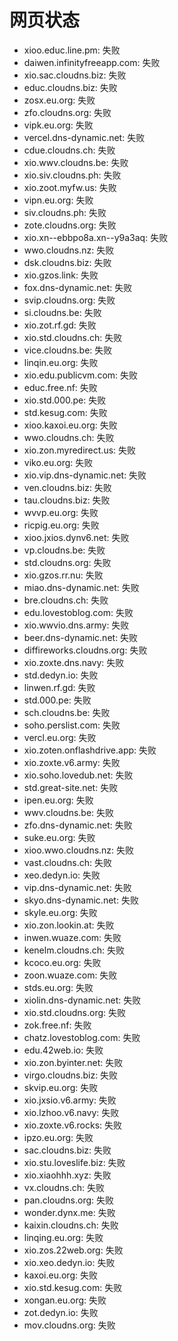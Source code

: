 # 网页状态
- xioo.educ.line.pm: 失败
- daiwen.infinityfreeapp.com: 失败
- xio.sac.cloudns.biz: 失败
- educ.cloudns.biz: 失败
- zosx.eu.org: 失败
- zfo.cloudns.org: 失败
- vipk.eu.org: 失败
- vercel.dns-dynamic.net: 失败
- cdue.cloudns.ch: 失败
- xio.wwv.cloudns.be: 失败
- xio.siv.cloudns.ph: 失败
- xio.zoot.myfw.us: 失败
- vipn.eu.org: 失败
- siv.cloudns.ph: 失败
- zote.cloudns.org: 失败
- xio.xn--ebbpo8a.xn--y9a3aq: 失败
- wwo.cloudns.nz: 失败
- dsk.cloudns.biz: 失败
- xio.gzos.link: 失败
- fox.dns-dynamic.net: 失败
- svip.cloudns.org: 失败
- si.cloudns.be: 失败
- xio.zot.rf.gd: 失败
- xio.std.cloudns.ch: 失败
- vice.cloudns.be: 失败
- linqin.eu.org: 失败
- xio.edu.publicvm.com: 失败
- educ.free.nf: 失败
- xio.std.000.pe: 失败
- std.kesug.com: 失败
- xioo.kaxoi.eu.org: 失败
- wwo.cloudns.ch: 失败
- xio.zon.myredirect.us: 失败
- viko.eu.org: 失败
- xio.vip.dns-dynamic.net: 失败
- ven.cloudns.biz: 失败
- tau.cloudns.biz: 失败
- wvvp.eu.org: 失败
- ricpig.eu.org: 失败
- xioo.jxios.dynv6.net: 失败
- vp.cloudns.be: 失败
- std.cloudns.org: 失败
- xio.gzos.rr.nu: 失败
- miao.dns-dynamic.net: 失败
- bre.cloudns.ch: 失败
- edu.lovestoblog.com: 失败
- xio.wwvio.dns.army: 失败
- beer.dns-dynamic.net: 失败
- diffireworks.cloudns.org: 失败
- xio.zoxte.dns.navy: 失败
- std.dedyn.io: 失败
- linwen.rf.gd: 失败
- std.000.pe: 失败
- sch.cloudns.be: 失败
- soho.perslist.com: 失败
- vercl.eu.org: 失败
- xio.zoten.onflashdrive.app: 失败
- xio.zoxte.v6.army: 失败
- xio.soho.lovedub.net: 失败
- std.great-site.net: 失败
- ipen.eu.org: 失败
- wwv.cloudns.be: 失败
- zfo.dns-dynamic.net: 失败
- suke.eu.org: 失败
- xioo.wwo.cloudns.nz: 失败
- vast.cloudns.ch: 失败
- xeo.dedyn.io: 失败
- vip.dns-dynamic.net: 失败
- skyo.dns-dynamic.net: 失败
- skyle.eu.org: 失败
- xio.zon.lookin.at: 失败
- inwen.wuaze.com: 失败
- kenelm.cloudns.ch: 失败
- kcoco.eu.org: 失败
- zoon.wuaze.com: 失败
- stds.eu.org: 失败
- xiolin.dns-dynamic.net: 失败
- xio.std.cloudns.org: 失败
- zok.free.nf: 失败
- chatz.lovestoblog.com: 失败
- edu.42web.io: 失败
- xio.zon.byinter.net: 失败
- virgo.cloudns.biz: 失败
- skvip.eu.org: 失败
- xio.jxsio.v6.army: 失败
- xio.lzhoo.v6.navy: 失败
- xio.zoxte.v6.rocks: 失败
- ipzo.eu.org: 失败
- sac.cloudns.biz: 失败
- xio.stu.loveslife.biz: 失败
- xio.xiaohhh.xyz: 失败
- vx.cloudns.ch: 失败
- pan.cloudns.org: 失败
- wonder.dynx.me: 失败
- kaixin.cloudns.ch: 失败
- linqing.eu.org: 失败
- xio.zos.22web.org: 失败
- xio.xeo.dedyn.io: 失败
- kaxoi.eu.org: 失败
- xio.std.kesug.com: 失败
- xongan.eu.org: 失败
- zot.dedyn.io: 失败
- mov.cloudns.org: 失败
